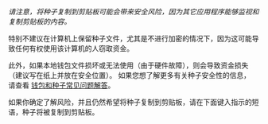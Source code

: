 
*请注意，将种子复制到剪贴板可能会带来安全风险，因为其它应用程序能够监视和复制剪贴板的内容。*

特别不建议在计算机上保留种子文件，尤其是不进行加密的情况下，因为这可能导致任何有权使用该计算机的人窃取资金。

此外，如果本地钱包文件损坏或无法使用（由于硬件故障），则会导致资金损失（建议写在纸上并放在安全位置）。 如果您想了解更多有关种子安全性的信息，
请查看 [钱包和种子常见问题解答](https://docs.decred.org/faq/wallets-and-seeds/)。

如果你确定了解风险，并且仍然希望将种子复制到剪贴板，请在下面键入指示的短语，种子将被复制到剪贴板。

